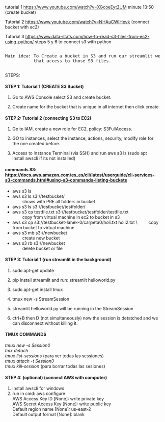 tutorial 1 https://www.youtube.com/watch?v=XGcoeEyt2UM
	minute 13:50 (create bucket)
  
Tutorial 2 https://www.youtube.com/watch?v=NHAuCWIHevk
       (connect bucket with ec2)
       
Tutorial 3 https://www.data-stats.com/how-to-read-s3-files-from-ec2-using-python/
	steps 5 y 6 to connect s3 with python 


<pre>      
Main idea: To Create a bucket in S3 and run our streamlit web app in EC2 
           that access to those S3 files.
	   
</pre>  

STEPS:


#### STEP 1: Tutorial 1 (CREATE S3 Bucket)

1) Go to AWS Console select S3 and create bucket.
 
2) Create name for the bucket that is unique in all internet then click create

#### STEP 2: Tutorial 2 (connecting S3 to EC2)

1) Go to IAM, create a new role for EC2, policy: S3FullAccess.
 
2) GO to instances, select the instance, actions, security, modify role for the one created before. 
 
3) Access to Instance Terminal (via SSH) and run aws s3 ls  (sudo apt install awscli if its not installed)

#### commands S3: https://docs.aws.amazon.com/es_es/cli/latest/userguide/cli-services-s3-commands.html#using-s3-commands-listing-buckets
 - aws s3 ls
 - aws s3 ls s3://testbucket/ \
&emsp;&emsp;	shows with  PRE all folders in bucket 
 - aws s3 ls s3://testbucket/testfolder/	 
 - aws s3 cp testfile.txt s3://testbucket/testfolder/testfile.txt \
&emsp;&emsp; copy from virtual machine in ec2 to bucket in s3
 - aws s3 cp s3://testbucket-lanek-0/carpeta0/holi.txt holi2.txt \ 
 &emsp;&emsp; copy from bucket to virtual machine
 - aws s3 mb s3://newbucket  \
 &emsp;&emsp; create new bucket
 - aws s3 rb s3://newbucket \
  &emsp;&emsp; delete bucket or file
 
      
#### STEP 3: Tutorial 1 (run streamlit in the background)
1) sudo apt-get update

2) pip install streamlit and run: streamlit helloworld.py

3) sudo apt-get install tmux

4) tmux new -s StreamSession

5) streamlit helloworld.py will be running in the StreamSession

6) ctrl+B then D (not simultaneously) now the session is detatched and we can disconnect without killing it.

#### TMUX COMMANDS 

*tmux new -s Session0* \
*tmx detach* \
*tmux list-sessions*   (para ver todas las sessiones) \
*tmux attach -t Session0* \
*tmux kill-session*    (para borrar todas las sesiones) 
      
#### STEP 4: (optional)  (connect AWS with computer)
1) install awscli for windows
2) run in cmd: aws configure \
    AWS Access Key ID [None]: write private key \
    AWS Secret Access Key [None]: write public key \
    Default region name [None]: us-east-2 \
    Default output format [None]: blank


